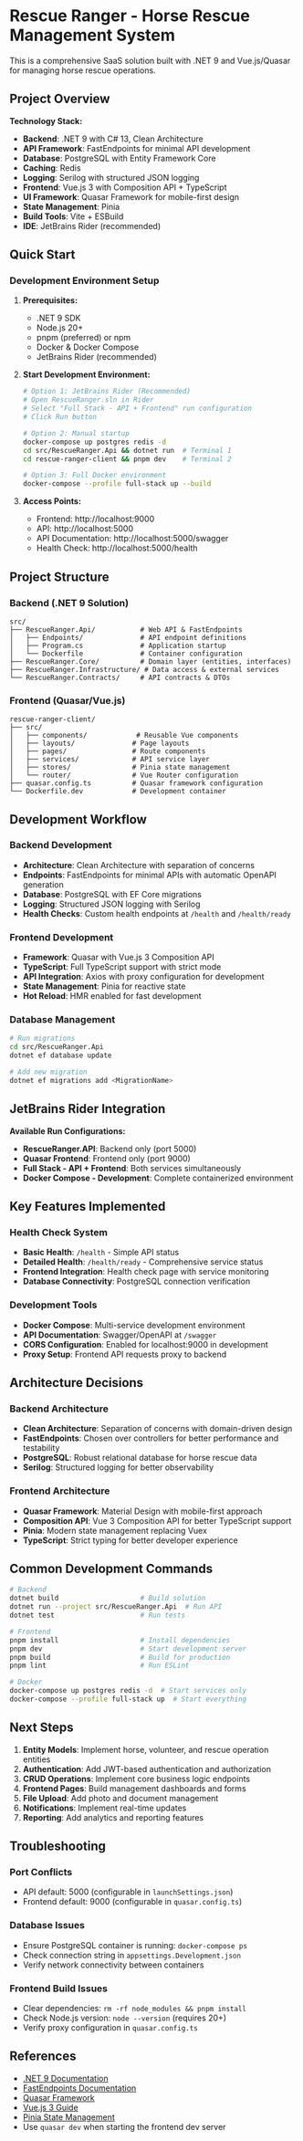# Rescue Ranger - Horse Rescue Management System

This is a comprehensive SaaS solution built with .NET 9 and Vue.js/Quasar for managing horse rescue operations.

## Project Overview

**Technology Stack:**
- **Backend**: .NET 9 with C# 13, Clean Architecture
- **API Framework**: FastEndpoints for minimal API development  
- **Database**: PostgreSQL with Entity Framework Core
- **Caching**: Redis
- **Logging**: Serilog with structured JSON logging
- **Frontend**: Vue.js 3 with Composition API + TypeScript
- **UI Framework**: Quasar Framework for mobile-first design
- **State Management**: Pinia
- **Build Tools**: Vite + ESBuild
- **IDE**: JetBrains Rider (recommended)

## Quick Start

### Development Environment Setup

1. **Prerequisites:**
   - .NET 9 SDK
   - Node.js 20+
   - pnpm (preferred) or npm
   - Docker & Docker Compose
   - JetBrains Rider (recommended)

2. **Start Development Environment:**
   ```bash
   # Option 1: JetBrains Rider (Recommended)
   # Open RescueRanger.sln in Rider
   # Select "Full Stack - API + Frontend" run configuration
   # Click Run button
   
   # Option 2: Manual startup
   docker-compose up postgres redis -d
   cd src/RescueRanger.Api && dotnet run  # Terminal 1
   cd rescue-ranger-client && pnpm dev    # Terminal 2
   
   # Option 3: Full Docker environment
   docker-compose --profile full-stack up --build
   ```

3. **Access Points:**
   - Frontend: http://localhost:9000
   - API: http://localhost:5000
   - API Documentation: http://localhost:5000/swagger
   - Health Check: http://localhost:5000/health

## Project Structure

### Backend (.NET 9 Solution)
```
src/
├── RescueRanger.Api/           # Web API & FastEndpoints
│   ├── Endpoints/              # API endpoint definitions
│   ├── Program.cs              # Application startup
│   └── Dockerfile              # Container configuration
├── RescueRanger.Core/          # Domain layer (entities, interfaces)
├── RescueRanger.Infrastructure/ # Data access & external services
└── RescueRanger.Contracts/     # API contracts & DTOs
```

### Frontend (Quasar/Vue.js)
```
rescue-ranger-client/
├── src/
│   ├── components/            # Reusable Vue components
│   ├── layouts/              # Page layouts
│   ├── pages/                # Route components
│   ├── services/             # API service layer
│   ├── stores/               # Pinia state management
│   └── router/               # Vue Router configuration
├── quasar.config.ts          # Quasar framework configuration
└── Dockerfile.dev            # Development container
```

## Development Workflow

### Backend Development
- **Architecture**: Clean Architecture with separation of concerns
- **Endpoints**: FastEndpoints for minimal APIs with automatic OpenAPI generation
- **Database**: PostgreSQL with EF Core migrations
- **Logging**: Structured JSON logging with Serilog
- **Health Checks**: Custom health endpoints at `/health` and `/health/ready`

### Frontend Development  
- **Framework**: Quasar with Vue.js 3 Composition API
- **TypeScript**: Full TypeScript support with strict mode
- **API Integration**: Axios with proxy configuration for development
- **State Management**: Pinia for reactive state
- **Hot Reload**: HMR enabled for fast development

### Database Management
```bash
# Run migrations
cd src/RescueRanger.Api
dotnet ef database update

# Add new migration
dotnet ef migrations add <MigrationName>
```

## JetBrains Rider Integration

**Available Run Configurations:**
- **RescueRanger.API**: Backend only (port 5000)
- **Quasar Frontend**: Frontend only (port 9000)
- **Full Stack - API + Frontend**: Both services simultaneously
- **Docker Compose - Development**: Complete containerized environment

## Key Features Implemented

### Health Check System
- **Basic Health**: `/health` - Simple API status
- **Detailed Health**: `/health/ready` - Comprehensive service status
- **Frontend Integration**: Health check page with service monitoring
- **Database Connectivity**: PostgreSQL connection verification

### Development Tools
- **Docker Compose**: Multi-service development environment
- **API Documentation**: Swagger/OpenAPI at `/swagger`
- **CORS Configuration**: Enabled for localhost:9000 in development
- **Proxy Setup**: Frontend API requests proxy to backend

## Architecture Decisions

### Backend Architecture
- **Clean Architecture**: Separation of concerns with domain-driven design
- **FastEndpoints**: Chosen over controllers for better performance and testability
- **PostgreSQL**: Robust relational database for horse rescue data
- **Serilog**: Structured logging for better observability

### Frontend Architecture  
- **Quasar Framework**: Material Design with mobile-first approach
- **Composition API**: Vue 3 Composition API for better TypeScript support
- **Pinia**: Modern state management replacing Vuex
- **TypeScript**: Strict typing for better developer experience

## Common Development Commands

```bash
# Backend
dotnet build                    # Build solution
dotnet run --project src/RescueRanger.Api  # Run API
dotnet test                     # Run tests

# Frontend  
pnpm install                    # Install dependencies
pnpm dev                        # Start development server
pnpm build                      # Build for production
pnpm lint                       # Run ESLint

# Docker
docker-compose up postgres redis -d  # Start services only
docker-compose --profile full-stack up  # Start everything
```

## Next Steps

1. **Entity Models**: Implement horse, volunteer, and rescue operation entities
2. **Authentication**: Add JWT-based authentication and authorization
3. **CRUD Operations**: Implement core business logic endpoints
4. **Frontend Pages**: Build management dashboards and forms
5. **File Upload**: Add photo and document management
6. **Notifications**: Implement real-time updates
7. **Reporting**: Add analytics and reporting features

## Troubleshooting

### Port Conflicts
- API default: 5000 (configurable in `launchSettings.json`)
- Frontend default: 9000 (configurable in `quasar.config.ts`)

### Database Issues
- Ensure PostgreSQL container is running: `docker-compose ps`
- Check connection string in `appsettings.Development.json`
- Verify network connectivity between containers

### Frontend Build Issues
- Clear dependencies: `rm -rf node_modules && pnpm install`
- Check Node.js version: `node --version` (requires 20+)
- Verify proxy configuration in `quasar.config.ts`

## References

- [.NET 9 Documentation](https://docs.microsoft.com/en-us/dotnet/core/)
- [FastEndpoints Documentation](https://fast-endpoints.com/)
- [Quasar Framework](https://quasar.dev/)
- [Vue.js 3 Guide](https://vuejs.org/guide/)
- [Pinia State Management](https://pinia.vuejs.org/)
- Use `quasar dev` when starting the frontend dev server